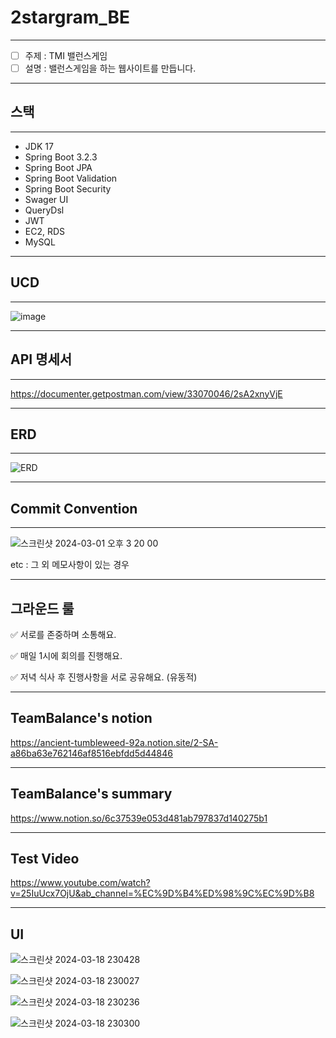 # 2stargram_BE
-----
- [ ]  주제 : TMI 밸런스게임 
- [ ]  설명 : 밸런스게임을 하는 웹사이트를 만듭니다.

-----
## 스택
-----

- JDK 17
- Spring Boot 3.2.3
- Spring Boot JPA
- Spring Boot Validation
- Spring Boot Security
- Swager UI
- QueryDsl
- JWT
- EC2, RDS
- MySQL

-----
## UCD
-----

![image](https://github.com/yuha00e/TeamBalance-BE/assets/157124813/6d5da9f1-5d92-4f0e-86c5-b18344f76afd)

-----
## API 명세서
-----

https://documenter.getpostman.com/view/33070046/2sA2xnyVjE

-----
## ERD
-----

![ERD](https://github.com/yuha00e/TeamBalance-BE/assets/121149088/577c6eed-0fee-477f-a998-bae288e5341f)

-----
## Commit Convention

-----
 
![스크린샷 2024-03-01 오후 3 20 00](https://github.com/yuha00e/spring-lv3/assets/157681548/1fecc129-c6c1-4611-8630-6443d1ff7caa)
 
etc : 그 외 메모사항이 있는 경우

 -----
그라운드 룰
 -----

✅ 서로를 존중하며 소통해요.

✅ 매일 1시에 회의를 진행해요.

✅ 저녁 식사 후 진행사항을 서로 공유해요. (유동적)

 -----
TeamBalance's notion
 -----

https://ancient-tumbleweed-92a.notion.site/2-SA-a86ba63e762146af8516ebfdd5d44846

 -----
TeamBalance's summary
 -----

https://www.notion.so/6c37539e053d481ab797837d140275b1

 -----
 Test Video
 -----
 
 https://www.youtube.com/watch?v=25IuUcx7OjU&ab_channel=%EC%9D%B4%ED%98%9C%EC%9D%B8 

  -----
 UI
 -----

 ![스크린샷 2024-03-18 230428](https://github.com/yuha00e/TeamBalance-BE/assets/157124813/c27e3ebe-05e6-40a4-88b2-32d567deda70)

 ![스크린샷 2024-03-18 230027](https://github.com/yuha00e/TeamBalance-BE/assets/157124813/1343bdfa-3f03-4e3e-92b5-5421dd228758)

 ![스크린샷 2024-03-18 230236](https://github.com/yuha00e/TeamBalance-BE/assets/157124813/e8aa9f84-52af-4321-9085-d79342344c68)

 ![스크린샷 2024-03-18 230300](https://github.com/yuha00e/TeamBalance-BE/assets/157124813/c9aa11e7-b6a9-4916-a625-e3f7253024b9)





